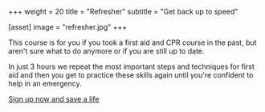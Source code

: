 +++
weight = 20
title = "Refresher"
subtitle = "Get back up to speed"

[asset]
  image = "refresher.jpg"
+++

This course is for you if you took a first aid and CPR course in the past, but aren't sure what to do anymore or if you are still up to date.

In just 3 hours we repeat the most important steps and techniques for first aid and then you get to practice these skills again until you're confident to help in an emergency.

[Sign up now and save a life](/en/courses/refresher/)
